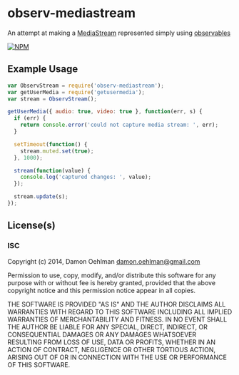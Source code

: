 # observ-mediastream

An attempt at making a [MediaStream](http://www.w3.org/TR/mediacapture-streams/#mediastream)
represented simply using [observables](https://github.com/Raynos/observ)


[![NPM](https://nodei.co/npm/observ-mediastream.png)](https://nodei.co/npm/observ-mediastream/)



## Example Usage

```js
var ObservStream = require('observ-mediastream');
var getUserMedia = require('getusermedia');
var stream = ObservStream();

getUserMedia({ audio: true, video: true }, function(err, s) {
  if (err) {
    return console.error('could not capture media stream: ', err);
  }

  setTimeout(function() {
    stream.muted.set(true);
  }, 1000);

  stream(function(value) {
    console.log('captured changes: ', value);
  });

  stream.update(s);
});

```

## License(s)

### ISC

Copyright (c) 2014, Damon Oehlman <damon.oehlman@gmail.com>

Permission to use, copy, modify, and/or distribute this software for any
purpose with or without fee is hereby granted, provided that the above
copyright notice and this permission notice appear in all copies.

THE SOFTWARE IS PROVIDED "AS IS" AND THE AUTHOR DISCLAIMS ALL WARRANTIES WITH
REGARD TO THIS SOFTWARE INCLUDING ALL IMPLIED WARRANTIES OF MERCHANTABILITY
AND FITNESS. IN NO EVENT SHALL THE AUTHOR BE LIABLE FOR ANY SPECIAL, DIRECT,
INDIRECT, OR CONSEQUENTIAL DAMAGES OR ANY DAMAGES WHATSOEVER RESULTING FROM
LOSS OF USE, DATA OR PROFITS, WHETHER IN AN ACTION OF CONTRACT, NEGLIGENCE OR
OTHER TORTIOUS ACTION, ARISING OUT OF OR IN CONNECTION WITH THE USE OR
PERFORMANCE OF THIS SOFTWARE.

